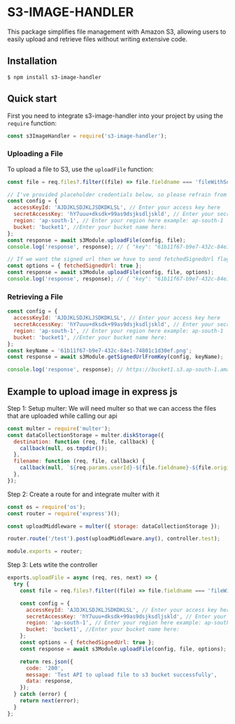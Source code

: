 # S3-IMAGE-HANDLER

This package simplifies file management with Amazon S3, allowing users to easily upload and retrieve files without writing extensive code.

## Installation

```shell
$ npm install s3-image-handler
```

## Quick start

First you need to integrate s3-image-handler into your project by using the `require` function:

```javascript
const s3ImageHandler = require('s3-image-handler');
```

### Uploading a File

To upload a file to S3, use the `uploadFile` function:

```javascript
const file = req.files?.filter((file) => file.fieldname === 'fileWithSomeName')[0];

// I've provided placeholder credentials below, so please refrain from attempting to upload files with this data. Instead, kindly use your own AWS credentials. You can obtain your credentials from AWS.
const config = {
  accessKeyId: 'AJDJKLSDJKLJSDKDKLSL', // Enter your access key here
  secretAccessKey: 'hY7uuu+dksdk+99as9dsjksdljskld', // Enter your secret key here
  region: 'ap-south-1', // Enter your region here example: ap-south-1
  bucket: 'bucket1', //Enter your bucket name here:
};
const response = await s3Module.uploadFile(config, file);
console.log('response', response); // { "key": "61b11f67-b9e7-432c-84e1-74801c1d30ef.png", "url": "https://<Unsigned URL path>/<Key Name>" }

// If we want the signed url then we have to send fetchedSignedUrl flag in the options parameter
const options = { fetchedSignedUrl: true };
const response = await s3Module.uploadFile(config, file, options);
console.log('response', response); // { "key": "61b11f67-b9e7-432c-84e1-74801c1d30ef.png", "url": "https://<Unsigned URL path>/<Key Name>", "signedUrl": "https://<Unsigned URL path>/<Key Name>?queryParams" }
```

### Retrieving a File

```javascript
const config = {
  accessKeyId: 'AJDJKLSDJKLJSDKDKLSL', // Enter your access key here
  secretAccessKey: 'hY7uuu+dksdk+99as9dsjksdljskld', // Enter your secret key here
  region: 'ap-south-1', // Enter your region here example: ap-south-1
  bucket: 'bucket1', //Enter your bucket name here:
};
const keyName = '61b11f67-b9e7-432c-84e1-74801c1d30ef.png';
const response = await s3Module.getSignedUrlFromKey(config, keyName);

console.log('response', response); // https://bucket1.s3.ap-south-1.amazonaws.com/61b11f67-b9e7-432c-84e1-74801c1d30ef.png?X-Amz-Algorithm=AWS4-HMAC-SHA256&X-Amz-Content-Sha256=UNSIGNED-PAYLOAD&X
```

## Example to upload image in express js

Step 1: Setup multer: We will need multer so that we can access the files that are uploaded while calling our api

```javascript
const multer = require('multer');
const dataCollectionStorage = multer.diskStorage({
  destination: function (req, file, callback) {
    callback(null, os.tmpdir());
  },
  filename: function (req, file, callback) {
    callback(null, `${req.params.userId}-${file.fieldname}-${file.originalname}`);
  },
});
```

Step 2: Create a route for and integrate multer with it

```javascript
const os = require('os');
const router = require('express')();

const uploadMiddleware = multer({ storage: dataCollectionStorage });

router.route('/test').post(uploadMiddleware.any(), controller.test);

module.exports = router;
```

Step 3: Lets wtite the controller

```javascript
exports.uploadFile = async (req, res, next) => {
  try {
    const file = req.files?.filter((file) => file.fieldname === 'fileWithSomeName')[0];

    const config = {
      accessKeyId: 'AJDJKLSDJKLJSDKDKLSL', // Enter your access key here
      secretAccessKey: 'hY7uuu+dksdk+99as9dsjksdljskld', // Enter your secret key here
      region: 'ap-south-1', // Enter your region here example: ap-south-1
      bucket: 'bucket1', //Enter your bucket name here:
    };
    const options = { fetchedSignedUrl: true };
    const response = await s3Module.uploadFile(config, file, options);

    return res.json({
      code: '200',
      message: 'Test API to upload file to s3 bucket successfully',
      data: response,
    });
  } catch (error) {
    return next(error);
  }
};
```
